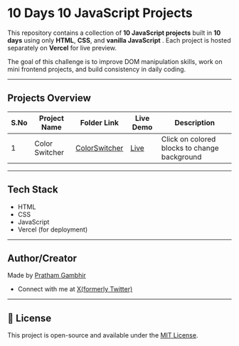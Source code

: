 # 10 Days 10 JavaScript Projects

This repository contains a collection of **10 JavaScript projects** built in **10 days** using only **HTML**, **CSS**, and **vanilla JavaScript** . Each project is hosted separately on **Vercel** for live preview.

The goal of this challenge is to improve DOM manipulation skills, work on mini frontend projects, and build consistency in daily coding.

---

## Projects Overview

| S.No | Project Name         | Folder Link                                                 | Live Demo                                           | Description                                      |
|------|----------------------|-------------------------------------------------------------|-----------------------------------------------------|--------------------------------------------------|
| 1    | Color Switcher       | [ColorSwitcher](./Color-Switcher)                           | [Live](https://color--switcher.vercel.app/)                                            | Click on colored blocks to change background     |

---

## Tech Stack

- HTML
- CSS
- JavaScript
- Vercel (for deployment)

---

## Author/Creator

Made by [Pratham Gambhir](https://github.com/prathamgambhir)
- Connect with me at [X(formerly Twitter)](https://x.com/_PrathamGambhir?t=7gdS_5RUJ6gwFd14OapSeQ&s=09) 

---

## 📜 License

This project is open-source and available under the [MIT License](LICENSE).
